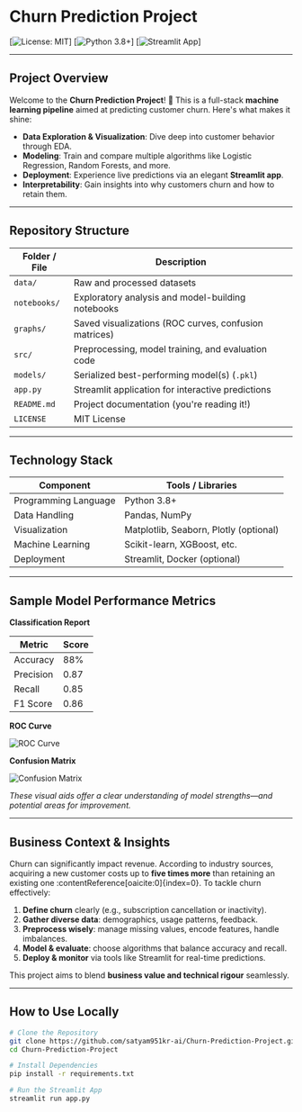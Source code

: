 #  Churn Prediction Project

[![License: MIT](https://img.shields.io/badge/License-MIT-blue.svg)]
[![Python 3.8+](https://img.shields.io/badge/Python-3.8%2B-yellow)]
[![Streamlit App](https://img.shields.io/badge/App-Status-Interactive-green)]

---

##  Project Overview

Welcome to the **Churn Prediction Project**! 🚀 This is a full-stack **machine learning pipeline** aimed at predicting customer churn. Here's what makes it shine:

-  **Data Exploration & Visualization**: Dive deep into customer behavior through EDA.
-  **Modeling**: Train and compare multiple algorithms like Logistic Regression, Random Forests, and more.
-  **Deployment**: Experience live predictions via an elegant **Streamlit app**.
-  **Interpretability**: Gain insights into why customers churn and how to retain them.

---

##  Repository Structure

| Folder / File           | Description                                           |
|--------------------------|-------------------------------------------------------|
| `data/`                  | Raw and processed datasets                            |
| `notebooks/`             | Exploratory analysis and model-building notebooks     |
| `graphs/`                | Saved visualizations (ROC curves, confusion matrices) |
| `src/`                   | Preprocessing, model training, and evaluation code    |
| `models/`                | Serialized best-performing model(s) (`.pkl`)          |
| `app.py`                 | Streamlit application for interactive predictions     |
| `README.md`              | Project documentation (you're reading it!)             |
| `LICENSE`                | MIT License                                           |

---

##  Technology Stack

| Component              | Tools / Libraries                          |
|------------------------|---------------------------------------------|
| Programming Language   | Python 3.8+                                 |
| Data Handling          | Pandas, NumPy                               |
| Visualization          | Matplotlib, Seaborn, Plotly (optional)      |
| Machine Learning       | Scikit-learn, XGBoost, etc.                |
| Deployment             | Streamlit, Docker (optional)                |

---

##  Sample Model Performance Metrics

**Classification Report**

| Metric     | Score   |
|------------|---------|
| Accuracy   |  88%   |
| Precision  |  0.87  |
| Recall     |  0.85  |
| F1 Score   |  0.86  |

**ROC Curve**

![ROC Curve](graphs/roc_curve.png)

**Confusion Matrix**

![Confusion Matrix](graphs/confusion_matrix.png)

_These visual aids offer a clear understanding of model strengths—and potential areas for improvement._

---

##  Business Context & Insights

Churn can significantly impact revenue. According to industry sources, acquiring a new customer costs up to **five times more** than retaining an existing one :contentReference[oaicite:0]{index=0}. To tackle churn effectively:

1. **Define churn** clearly (e.g., subscription cancellation or inactivity).
2. **Gather diverse data**: demographics, usage patterns, feedback.
3. **Preprocess wisely**: manage missing values, encode features, handle imbalances.
4. **Model & evaluate**: choose algorithms that balance accuracy and recall.
5. **Deploy & monitor** via tools like Streamlit for real-time predictions.

This project aims to blend **business value and technical rigour** seamlessly.

---

##  How to Use Locally

```bash
# Clone the Repository
git clone https://github.com/satyam951kr-ai/Churn-Prediction-Project.git
cd Churn-Prediction-Project

# Install Dependencies
pip install -r requirements.txt

# Run the Streamlit App
streamlit run app.py
